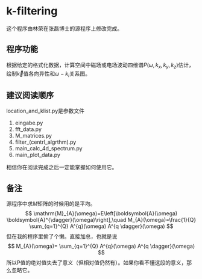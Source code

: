# k-filtering

这个程序由林荣在张磊博士的源程序上修改完成。

## 程序功能

根据给定的格式化数据，计算空间中磁场或电场波动四维谱$P(\omega,k_x,k_y,k_z)$估计，绘制$\vec k$值各向异性和$\omega-k_i$关系图。

## 建议阅读顺序

location_and_klist.py是参数文件

1. eingabe.py
2. fft_data.py
3. M_matrices.py
4. filter_(centrl_algrthm).py
5. main_calc_4d_spectrum.py
6. main_plot_data.py

相信你在阅读完成之后一定能掌握如何使用它。

## 备注

源程序中求$M$矩阵的时候用的是平均。
$$
\mathrm{M}_{A}(\omega)=E\left[\boldsymbol{A}(\omega) \boldsymbol{A}^{\dagger}(\omega)\right],\quad M_{A}(\omega)=\frac{1}{Q} \sum_{q=1}^{Q} A^{q}(\omega) A^{q \dagger}(\omega)
$$
但在我的程序里偷了个懒。直接加总，也就是说
$$
M_{A}(\omega)= \sum_{q=1}^{Q} A^{q}(\omega) A^{q \dagger}(\omega)
$$
所以P值的绝对值失去了意义（但相对值仍然有）。如果你看不懂这段的意义，那么忽略它。
